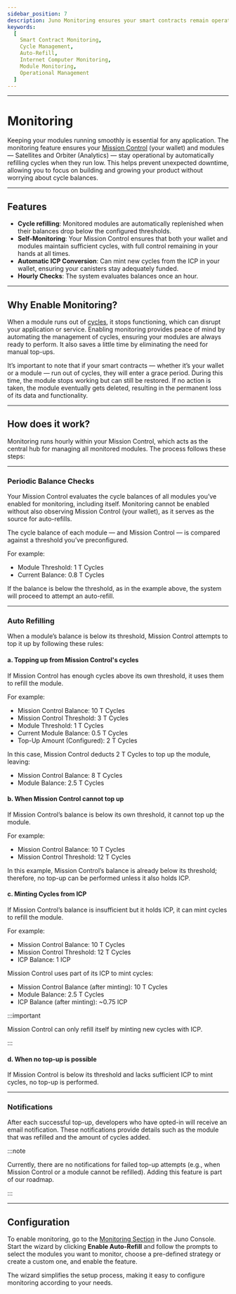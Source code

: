 ```yaml
---
sidebar_position: 7
description: Juno Monitoring ensures your smart contracts remain operational by automatically managing cycle balances. Monitor your modules, configure thresholds, and enable auto-refill to prevent downtime effortlessly.
keywords:
  [
    Smart Contract Monitoring,
    Cycle Management,
    Auto-Refill,
    Internet Computer Monitoring,
    Module Monitoring,
    Operational Management
  ]
---
```


---

# Monitoring

Keeping your modules running smoothly is essential for any application. The monitoring feature ensures your [Mission Control] (your wallet) and modules — Satellites and Orbiter (Analytics) — stay operational by automatically refilling cycles when they run low. This helps prevent unexpected downtime, allowing you to focus on building and growing your product without worrying about cycle balances.

---

## Features

- **Cycle refilling**: Monitored modules are automatically replenished when their balances drop below the configured thresholds.
- **Self-Monitoring**: Your Mission Control ensures that both your wallet and modules maintain sufficient cycles, with full control remaining in your hands at all times.
- **Automatic ICP Conversion**: Can mint new cycles from the ICP in your wallet, ensuring your canisters stay adequately funded.
- **Hourly Checks**: The system evaluates balances once an hour.

---

## Why Enable Monitoring?

When a module runs out of [cycles], it stops functioning, which can disrupt your application or service. Enabling monitoring provides peace of mind by automating the management of cycles, ensuring your modules are always ready to perform. It also saves a little time by eliminating the need for manual top-ups.

It’s important to note that if your smart contracts — whether it’s your wallet or a module — run out of cycles, they will enter a grace period. During this time, the module stops working but can still be restored. If no action is taken, the module eventually gets deleted, resulting in the permanent loss of its data and functionality.

---

## How does it work?

Monitoring runs hourly within your Mission Control, which acts as the central hub for managing all monitored modules. The process follows these steps:

---

### Periodic Balance Checks

Your Mission Control evaluates the cycle balances of all modules you’ve enabled for monitoring, including itself. Monitoring cannot be enabled without also observing Mission Control (your wallet), as it serves as the source for auto-refills.

The cycle balance of each module — and Mission Control — is compared against a threshold you’ve preconfigured.

For example:

- Module Threshold: 1 T Cycles
- Current Balance: 0.8 T Cycles

If the balance is below the threshold, as in the example above, the system will proceed to attempt an auto-refill.

---

### Auto Refilling

When a module’s balance is below its threshold, Mission Control attempts to top it up by following these rules:

#### a. Topping up from Mission Control's cycles

If Mission Control has enough cycles above its own threshold, it uses them to refill the module.

For example:

- Mission Control Balance: 10 T Cycles
- Mission Control Threshold: 3 T Cycles
- Module Threshold: 1 T Cycles
- Current Module Balance: 0.5 T Cycles
- Top-Up Amount (Configured): 2 T Cycles

In this case, Mission Control deducts 2 T Cycles to top up the module, leaving:

- Mission Control Balance: 8 T Cycles
- Module Balance: 2.5 T Cycles

#### b. When Mission Control cannot top up

If Mission Control’s balance is below its own threshold, it cannot top up the module.

For example:

- Mission Control Balance: 10 T Cycles
- Mission Control Threshold: 12 T Cycles

In this example, Mission Control’s balance is already below its threshold; therefore, no top-up can be performed unless it also holds ICP.

#### c. Minting Cycles from ICP

If Mission Control’s balance is insufficient but it holds ICP, it can mint cycles to refill the module.

For example:

- Mission Control Balance: 10 T Cycles
- Mission Control Threshold: 12 T Cycles
- ICP Balance: 1 ICP

Mission Control uses part of its ICP to mint cycles:

- Mission Control Balance (after minting): 10 T Cycles
- Module Balance: 2.5 T Cycles
- ICP Balance (after minting): ~0.75 ICP

:::important

Mission Control can only refill itself by minting new cycles with ICP.

:::

#### d. When no top-up is possible

If Mission Control is below its threshold and lacks sufficient ICP to mint cycles, no top-up is performed.

---

### Notifications

After each successful top-up, developers who have opted-in will receive an email notification. These notifications provide details such as the module that was refilled and the amount of cycles added.

:::note

Currently, there are no notifications for failed top-up attempts (e.g., when Mission Control or a module cannot be refilled). Adding this feature is part of our roadmap.

:::

---

## Configuration

To enable monitoring, go to the [Monitoring Section](https://console.juno.build/monitoring) in the Juno Console. Start the wizard by clicking **Enable Auto-Refill** and follow the prompts to select the modules you want to monitor, choose a pre-defined strategy or create a custom one, and enable the feature.

The wizard simplifies the setup process, making it easy to configure monitoring according to your needs.

[Analytics]: ../build/analytics.md
[Satellites]: ../terminology.md#satellite
[Mission Control]: ../terminology.md#mission-control
[cycles]: ../terminology.md#cycles
[console]: ../terminology.md#console
